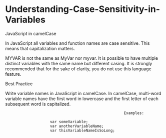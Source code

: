 # Understanding-Case-Sensitivity-in-Variables
JavaScript in camelCase


In JavaScript all variables and function names are case sensitive. This means that capitalization matters.

MYVAR is not the same as MyVar nor myvar. It is possible to have multiple distinct variables with the same name but different casing. It is strongly recommended that for the sake of clarity, you do not use this language feature.


Best Practice

Write variable names in JavaScript in camelCase. In camelCase, multi-word variable names have the first word in lowercase and the first letter of each subsequent word is capitalized.

                                                         Examples:

                        var someVariable;
                        var anotherVariableName;
                        var thisVariableNameIsSoLong;

    
